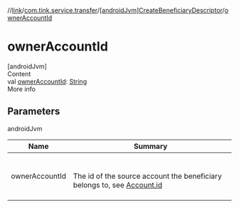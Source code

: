 //[link](../../index.md)/[com.tink.service.transfer](../index.md)/[[androidJvm]CreateBeneficiaryDescriptor](index.md)/[ownerAccountId](owner-account-id.md)



# ownerAccountId  
[androidJvm]  
Content  
val [ownerAccountId](owner-account-id.md): [String](https://kotlinlang.org/api/latest/jvm/stdlib/kotlin/-string/index.html)  
More info  


## Parameters  
  
androidJvm  
  
|  Name|  Summary| 
|---|---|
| <a name="com.tink.service.transfer/CreateBeneficiaryDescriptor/ownerAccountId/#/PointingToDeclaration/"></a>ownerAccountId| <a name="com.tink.service.transfer/CreateBeneficiaryDescriptor/ownerAccountId/#/PointingToDeclaration/"></a><br><br>The id of the source account the beneficiary belongs to, see [Account.id](../../com.tink.model.account/[android-jvm]-account/id.md)<br><br>
  
  



